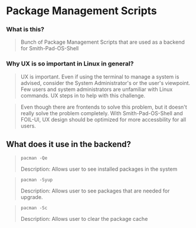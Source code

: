 # Package Management Scripts

### What is this?

> Bunch of Package Management Scripts that are used as a backend for Smith-Pad-OS-Shell



### Why UX is so important in Linux in general? 

> UX is important. Even if using the terminal to manage a system is advised, 
> consider the System Administrator's or the user's viewpoint. Few users and 
> system administrators are unfamiliar with Linux commands. UX steps in to help 
> with this challenge.


> Even though there are frontends to solve this problem, but it doesn't really
> solve the problem completely. With Smith-Pad-OS-Shell and FOIL-UI, UX design 
> should be optimized for more accessbility for all users. 



## What does it use in the backend?

> `pacman -Qe`
> 
> Description: Allows user to see installed packages in the system 



> `pacman -Syup`
> 
> Description: Allows user to see packages that are needed for upgrade. 


> `pacman -Sc`
> 
> Description: Allows user to clear the package cache
